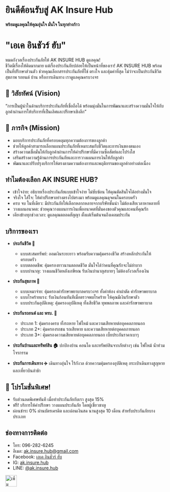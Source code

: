 # ยินดีต้อนรับสู่ AK Insure Hub

**พร้อมดูแลคุณให้คุณอุ่นใจ มั่นใจ ในทุกย่างก้าว**

# "เอเค อินชัวร์ ฮับ"

หมดกังวลเรื่องประกันภัยให้ AK INSURE HUB ดูแลคุณ!  
ชีวิตมีเรื่องให้คิดมากมาย แต่เรื่องประกันภัยปล่อยให้เป็นหน้าที่ของเรา! AK INSURE HUB พร้อมเป็นที่ปรึกษาส่วนตัว ช่วยคุณเลือกสรรประกันภัยที่ใช่ ตรงใจ และคุ้มค่าที่สุด ไม่ว่าจะเป็นประกันชีวิต สุขภาพ รถยนต์ บ้าน หรือการเดินทาง เราดูแลคุณครบวงจร

## 🎯 วิสัยทัศน์ (Vision)
“การเป็นผู้นำในด้านบริการประกันภัยที่เชื่อถือได้ พร้อมมุ่งมั่นในการพัฒนาและสร้างความมั่นใจให้กับลูกค้าผ่านการให้บริการที่เป็นเลิศและปรึกษาเชิงลึก”

## 🎯 ภารกิจ (Mission)
- มอบบริการประกันภัยที่ครอบคลุมทุกความต้องการของลูกค้า
- ช่วยให้ลูกค้าสามารถเลือกแผนประกันภัยที่เหมาะสมกับชีวิตและการเงินของตนเอง
- สร้างความเชื่อมั่นให้กับลูกค้าผ่านการให้คำปรึกษาที่มีความซื่อสัตย์และโปร่งใส
- เสริมสร้างความรู้ด้านการประกันภัยและการวางแผนการเงินให้กับลูกค้า
- พัฒนาและปรับปรุงบริการให้ตรงตามความต้องการและพฤติกรรมของลูกค้าอย่างต่อเนื่อง

## ทำไมต้องเลือก AK INSURE HUB?
- เข้าใจง่าย: อธิบายเรื่องประกันภัยแบบเข้าใจง่าย ไม่ซับซ้อน ให้คุณตัดสินใจได้อย่างมั่นใจ
- จริงใจ ใส่ใจ: ให้คำปรึกษาอย่างตรงไปตรงมา พร้อมดูแลคุณดุจคนในครอบครัว
- ครบ จบ ในที่เดียว: มีประกันภัยให้เลือกหลากหลายจากบริษัทชั้นนำ ไม่ต้องเสียเวลาหาหลายที่
- วางแผนอนาคต: ช่วยคุณวางแผนการเงินเพื่ออนาคตที่มั่นคงของตัวคุณและคนที่คุณรัก
- เคียงข้างทุกช่วงเวลา: ดูแลคุณตลอดสัญญา ตั้งแต่เริ่มต้นจนถึงเคลมประกัน

## บริการของเรา
- **ประกันชีวิต 💙**
    - แบบสะสมทรัพย์: ออมเงินระยะยาว พร้อมรับความคุ้มครองชีวิต สร้างหลักประกันให้ครอบครัว
    - แบบตลอดชีพ: คุ้มครองยาวนานตลอดชีวิต มั่นใจได้ว่าคนที่คุณรักจะไม่ลำบาก
    - แบบบำนาญ: วางแผนชีวิตหลังเกษียณ รับเงินบำนาญสบายๆ ไม่ต้องกังวลเรื่องเงิน

- **ประกันสุขภาพ 🏥**
    - แบบเหมาจ่าย: คุ้มครองค่ารักษาพยาบาลครบวงจร ทั้งค่าห้อง ค่าผ่าตัด ค่ารักษาพยาบาล
    - แบบโรคร้ายแรง: รับเงินก้อนทันทีเมื่อตรวจพบโรคร้าย ให้คุณมีเงินรักษาตัว
    - แบบประกันอุบัติเหตุ: คุ้มครองอุบัติเหตุ ทั้งเสียชีวิต ทุพพลภาพ และค่ารักษาพยาบาล

- **ประกันรถยนต์ และ พรบ. 🚗**
    - ประเภท 1: คุ้มครองครบ ทั้งรถหาย ไฟไหม้ และความเสียหายต่อบุคคลภายนอก
    - ประเภท 2+: คุ้มครองรถชน รถเสียหาย และความเสียหายต่อบุคคลภายนอก
    - ประเภท 3+: คุ้มครองความเสียหายต่อบุคคลภายนอก เบี้ยประกันราคาเบาๆ

- **ประกันบ้านและทรัพย์สิน 🏠**
    ปกป้องบ้าน คอนโด และทรัพย์สินจากภัยต่างๆ เช่น ไฟไหม้ น้ำท่วม โจรกรรม

- **ประกันการเดินทาง ✈️**
    เดินทางอุ่นใจ ไร้กังวล ด้วยความคุ้มครองอุบัติเหตุ กระเป๋าเดินทางสูญหาย และเที่ยวบินล่าช้า

## 🎉 โปรโมชั่นพิเศษ!
- รับส่วนลดพิเศษทันที เมื่อทำประกันภัยกับเรา สูงสุด 15%
- ฟรี! บริการให้คำปรึกษา วางแผนประกันภัย โดยผู้เชี่ยวชาญ
- ผ่อนชำระ 0% ผ่านบัตรเครดิต และผ่อนเงินสด นานสูงสุด 10 เดือน สำหรับประกันภัยบางประเภท

## ช่องทางการติดต่อ
- โทร: 096-282-6245
- อีเมล: ak.insure.hub@gmail.com
- Facebook: [เอเค อินชัวร์ ฮับ ](https://www.facebook.com/share/19bDiq872p/?mibextid=LQQJ4d)
- IG: [ak.insure.hub](https://www.instagram.com/ak.insure.hub?igsh=ZW51aHEzb3QwaHdx&utm_source=qr)
- LINE: [@ak.insure.hub](https://lin.ee/tSlYJMb)

<a href="https://lin.ee/tSlYJMb"><img src="https://scdn.line-apps.com/n/line_add_friends/btn/th.png" alt="เพิ่มเพื่อน" height="36" border="0"></a>
